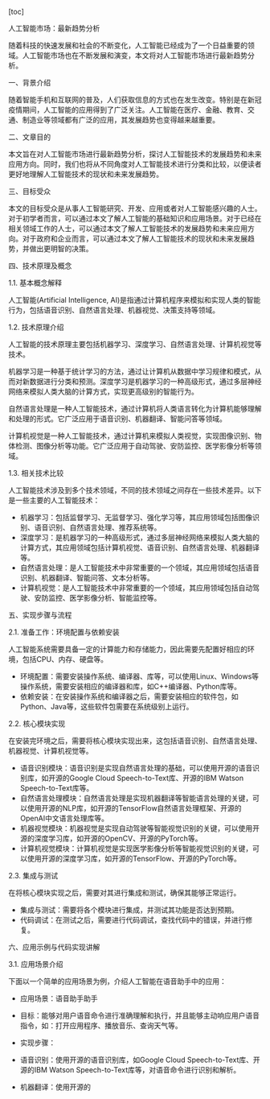 
[toc]                    
                
                
人工智能市场：最新趋势分析

随着科技的快速发展和社会的不断变化，人工智能已经成为了一个日益重要的领域。人工智能市场也在不断发展和演变，本文将对人工智能市场进行最新趋势分析。

一、背景介绍

随着智能手机和互联网的普及，人们获取信息的方式也在发生改变。特别是在新冠疫情期间，人工智能的应用得到了广泛关注。人工智能在医疗、金融、教育、交通、制造业等领域都有广泛的应用，其发展趋势也变得越来越重要。

二、文章目的

本文旨在对人工智能市场进行最新趋势分析，探讨人工智能技术的发展趋势和未来应用方向。同时，我们也将从不同角度对人工智能技术进行分类和比较，以便读者更好地理解人工智能技术的现状和未来发展趋势。

三、目标受众

本文的目标受众是从事人工智能研究、开发、应用或者对人工智能感兴趣的人士。对于初学者而言，可以通过本文了解人工智能的基础知识和应用场景。对于已经在相关领域工作的人士，可以通过本文了解人工智能技术的发展趋势和未来应用方向。对于政府和企业而言，可以通过本文了解人工智能技术的现状和未来发展趋势，并做出更明智的决策。

四、技术原理及概念

1.1. 基本概念解释

人工智能(Artificial Intelligence, AI)是指通过计算机程序来模拟和实现人类的智能行为，包括语音识别、自然语言处理、机器视觉、决策支持等领域。

1.2. 技术原理介绍

人工智能的技术原理主要包括机器学习、深度学习、自然语言处理、计算机视觉等技术。

机器学习是一种基于统计学习的方法，通过让计算机从数据中学习规律和模式，从而对新数据进行分类和预测。深度学习是机器学习的一种高级形式，通过多层神经网络来模拟人类大脑的计算方式，实现更高级别的智能行为。

自然语言处理是一种人工智能技术，通过计算机将人类语言转化为计算机能够理解和处理的形式。它广泛应用于语音识别、机器翻译、智能问答等领域。

计算机视觉是一种人工智能技术，通过计算机来模拟人类视觉，实现图像识别、物体检测、图像分析等功能。它广泛应用于自动驾驶、安防监控、医学影像分析等领域。

1.3. 相关技术比较

人工智能技术涉及到多个技术领域，不同的技术领域之间存在一些技术差异。以下是一些主要的人工智能技术：

- 机器学习：包括监督学习、无监督学习、强化学习等，其应用领域包括图像识别、语音识别、自然语言处理、推荐系统等。
- 深度学习：是机器学习的一种高级形式，通过多层神经网络来模拟人类大脑的计算方式，其应用领域包括计算机视觉、语音识别、自然语言处理、机器翻译等。
- 自然语言处理：是人工智能技术中非常重要的一个领域，其应用领域包括语音识别、机器翻译、智能问答、文本分析等。
- 计算机视觉：是人工智能技术中非常重要的一个领域，其应用领域包括自动驾驶、安防监控、医学影像分析、智能监控等。

五、实现步骤与流程

2.1. 准备工作：环境配置与依赖安装

人工智能系统需要具备一定的计算能力和存储能力，因此需要先配置好相应的环境，包括CPU、内存、硬盘等。

- 环境配置：需要安装操作系统、编译器、库等，可以使用Linux、Windows等操作系统，需要安装相应的编译器和库，如C++编译器、Python库等。
- 依赖安装：在安装操作系统和编译器之后，需要安装相应的软件包，如Python、Java等，这些软件包需要在系统级别上运行。

2.2. 核心模块实现

在安装完环境之后，需要将核心模块实现出来，这包括语音识别、自然语言处理、机器视觉、计算机视觉等。

- 语音识别模块：语音识别是实现自然语言处理的基础，可以使用开源的语音识别库，如开源的Google Cloud Speech-to-Text库、开源的IBM Watson Speech-to-Text库等。
- 自然语言处理模块：自然语言处理是实现机器翻译等智能语言处理的关键，可以使用开源的NLP库，如开源的TensorFlow自然语言处理框架、开源的OpenAI中文语言处理库等。
- 机器视觉模块：机器视觉是实现自动驾驶等智能视觉识别的关键，可以使用开源的深度学习库，如开源的OpenCV、开源的PyTorch等。
- 计算机视觉模块：计算机视觉是实现医学影像分析等智能视觉识别的关键，可以使用开源的深度学习库，如开源的TensorFlow、开源的PyTorch等。

2.3. 集成与测试

在将核心模块实现之后，需要对其进行集成和测试，确保其能够正常运行。

- 集成与测试：需要将各个模块进行集成，并测试其功能是否达到预期。
- 代码调试：在测试之后，需要进行代码调试，查找代码中的错误，并进行修复。

六、应用示例与代码实现讲解

3.1. 应用场景介绍

下面以一个简单的应用场景为例，介绍人工智能在语音助手中的应用：

- 应用场景：语音助手助手
- 目标：能够对用户语音命令进行准确理解和执行，并且能够主动响应用户语音指令，如：打开应用程序、播放音乐、查询天气等。
- 实现步骤：

- 语音识别：使用开源的语音识别库，如Google Cloud Speech-to-Text库、开源的IBM Watson Speech-to-Text库等，对语音命令进行识别和解析。
- 机器翻译：使用开源的

